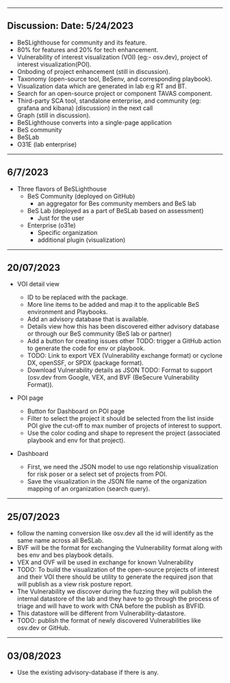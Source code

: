 -----
Discussion: Date: 5/24/2023
-----
- BeSLighthouse for community and its feature.
- 80% for features and 20% for tech enhancement.
- Vulnerability of interest visualization (VOI) (eg:- osv.dev), project of interest visualization(POI).
- Onboding of project enhancement (still in discussion).
- Taxonomy (open-source tool, BeSenv, and corresponding playbook).
- Visualization data which are generated in lab e:g RT and BT.
- Search for an open-source project or component TAVAS component.
- Third-party SCA tool, standalone enterprise, and community (eg: grafana and kibana) (discussion) in the next call
- Graph (still in discussion).
- BeSLighthouse converts into a single-page application
- BeS community
- BeSLab
- O31E (lab enterprise)


----
6/7/2023
----

- Three flavors of BeSLighthouse
   - BeS Community (deployed on GitHub)
     - an aggregator for Bes community members and BeS lab
   - BeS Lab (deployed as a part of BeSLab based on assessment)
     - Just for the user
   - Enterprise (o31e)
     - Specific organization
     - additional plugin (visualization)
       
---
20/07/2023
---

- VOI detail view
  - ID to be replaced with the package.
  - More line items to be added and map it to the applicable BeS environment and Playbooks.
  - Add an advisory database that is available.
  - Details view how this has been discovered either advisory database or through our BeS community (BeS lab or partner)
  - Add a button for creating issues other TODO: trigger a GitHub action to generate the code for env or playbook.
  - TODO: Link to export VEX (Vulnerability exchange format) or cyclone DX, openSSF, or SPDX (package format).
  - Download Vulnerability details as JSON TODO: Format to support (osv.dev from Google, VEX, and BVF (BeSecure Vulnerability Format)).

- POI page
  - Button for Dashboard on POI page
  - Filter to select the project it should be selected from the list inside POI give the cut-off to max number of projects of interest to support.
  - Use the color coding and shape to represent the project (associated playbook and env for that project).

- Dashboard
  - First, we need the JSON model to use ngo relationship visualization for risk poser or a select set of projects from POI.
  - Save the visualization in the JSON file name of the organization mapping of an organization (search query).

---
25/07/2023
---
- follow the naming conversion like osv.dev all the id will identify as the same name across all BeSLab.
- BVF will be the format for exchanging the Vulnerability format along with bes env and bes playbook details.
-  VEX and OVF will be used in exchange for known Vulnerability
-  TODO: To build the visualization of the open-source projects of interest and their VOI there should be utility to generate the required json that will publish as a view risk posture report.
-  The Vulnerability we discover during the fuzzing they will publish the internal datastore of the lab and they have to go through the process of triage and will have to work with CNA before the publish as BVFID.
-  This datastore will be different from Vulnerability-datastore.
-  TODO: publish the format of newly discovered Vulnerabilities like osv.dev or GitHub.

---
03/08/2023
---

- Use the existing advisory-database if there is any.
